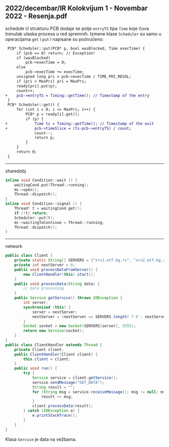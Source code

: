2022/decembar/IR Kolokvijum 1 - Novembar 2022 - Resenja.pdf
--------------------------------------------------------------------------------
schedule
U strukturu PCB dodaje se polje `entryTS` tipa `Time` koje čuva trenutak ulaska procesa u red spremnih. Izmene klase `Scheduler` su samo u operacijama `get` i `put` i napisane su podvučeno:
```diff
 PCB* Scheduler::put(PCB* p, bool wasBlocked, Time execTime) {
     if (pcb == 0) return; // Exception!
     if (wasBlocked)
         pcb->execTime = 0;
     else
         pcb->execTime += execTime;
     unsigned long pri = pcb->execTime / TIME_PRI_RESOL;
     if (pri > MaxPri) pri = MaxPri;
     ready[pri].put(p);
     count++;
+    pcb->entryTS = Timing::getTime(); // Timestamp of the entry
 }
 PCB* Scheduler::get() {
     for (int i = 0; i <= MaxPri; i++) {
         PCB* p = ready[i].get();
         if (p) {
+            Time ts = Timing::getTime(); // Timestamp of the exit
+            pcb->timeSlice = (ts-pcb->entryTS) / count;
             count--;
             return p;
         }
     }
     return 0;
 }
```

--------------------------------------------------------------------------------
sharedobj
```cpp
inline void Condition::wait () {
    waitingCond.put(Thread::running);
    mc->open();
    Thread::dispatch();
}
inline void Condition::signal () {
    Thread* t = waitingCond.get();
    if (!t) return;
    Scheduler::put(t);
    mc->waitingToContinue = Thread::running;
    Thread::dispatch();
}
```

--------------------------------------------------------------------------------
network
```java
public class Client {
    private static String[] SERVERS = {"srv1.etf.bg.rs", "srv2.etf.bg.rs"};
    private int nextServer = 0;
    public void processDataFromServer() {
        new ClientHandler(this).start();
    }
    public void processData(String data) {
        // Data processing
    }
    public Service getService() throws IOException {
        int server;
        synchronized (this) {
            server = nextServer;
            nextServer = (nextServer == SERVERS.length) ? 0 : nextServer + 1;
        }
        Socket socket = new Socket(SERVERS[server], 5555);
        return new Service(socket);
    }
}
public class ClientHandler extends Thread {
    private Client client;
    public ClientHandler(Client client) {
        this.client = client;
    }
    public void run() {
        try {
            Service service = client.getService();
            service.sendMessage("GET_DATA");
            String result = "";
            for (String msg = service.receiveMessage(); msg != null; msg = service.receiveMessage()) {
                result += msg;
            }
            client.processData(result);
        } catch (IOException e) {
            e.printStackTrace();
        }
    }
}
```
Klasa `Service` je data na vežbama.
